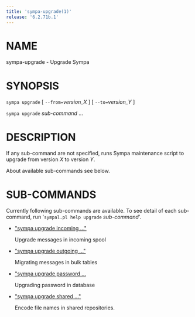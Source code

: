 ```yaml
---
title: 'sympa-upgrade(1)'
release: '6.2.71b.1'
---
```


# NAME

sympa-upgrade - Upgrade Sympa

# SYNOPSIS

`sympa upgrade` \[ `--from=`_version\_X_ \] \[ `--to=`_version\_Y_ \]

`sympa upgrade` _sub-command_ ...

# DESCRIPTION

If any sub-command are not specified,
runs Sympa maintenance script to upgrade from version _X_ to version _Y_.

About available sub-commands see below.

# SUB-COMMANDS

Currently following sub-commands are available.
To see detail of each sub-command,
run '`sympal.pl help upgrade` _sub-command_'.

- ["sympa upgrade incoming ..."](./sympa-upgrade-incoming.1.md)

    Upgrade messages in incoming spool

- ["sympa upgrade outgoing ..."](./sympa-upgrade-outgoing.1.md)

    Migrating messages in bulk tables

- ["sympa upgrade password ...](./sympa-upgrade-password.1.md)

    Upgrading password in database

- ["sympa upgrade shared ..."](./sympa-upgrade-shared.1.md)

    Encode file names in shared repositories.
